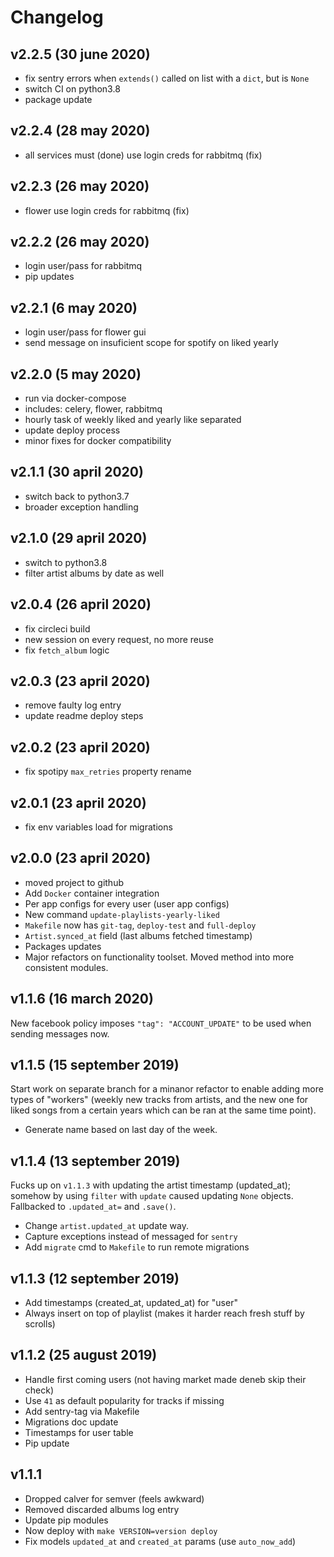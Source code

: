 # Changelog

## v2.2.5 (30 june 2020)

- fix sentry errors when `extends()` called on list with a `dict`, but is `None`
- switch CI on python3.8
- package update

## v2.2.4 (28 may 2020)

- all services must (done) use login creds for rabbitmq (fix)

## v2.2.3 (26 may 2020)

- flower use login creds for rabbitmq (fix)

## v2.2.2 (26 may 2020)

- login user/pass for rabbitmq
- pip updates

## v2.2.1 (6 may 2020)

- login user/pass for flower gui
- send message on insuficient scope for spotify on liked yearly

## v2.2.0 (5 may 2020)

- run via docker-compose
- includes: celery, flower, rabbitmq
- hourly task of weekly liked and yearly like separated
- update deploy process
- minor fixes for docker compatibility

## v2.1.1 (30 april 2020)

- switch back to python3.7
- broader exception handling

## v2.1.0 (29 april 2020)

- switch to python3.8
- filter artist albums by date as well

## v2.0.4 (26 april 2020)

- fix circleci build
- new session on every request, no more reuse
- fix `fetch_album` logic

## v2.0.3 (23 april 2020)

- remove faulty log entry
- update readme deploy steps

## v2.0.2 (23 april 2020)

- fix spotipy `max_retries` property rename

## v2.0.1 (23 april 2020)

- fix env variables load for migrations

## v2.0.0 (23 april 2020)

- moved project to github
- Add `Docker` container integration
- Per app configs for every user (user app configs)
- New command `update-playlists-yearly-liked`
- `Makefile` now has `git-tag`, `deploy-test` and `full-deploy`
- `Artist.synced_at` field (last albums fetched timestamp)
- Packages updates
- Major refactors on functionality toolset. Moved method into more consistent modules.

## v1.1.6 (16 march 2020)

New facebook policy imposes `"tag": "ACCOUNT_UPDATE"` to be used when sending messages now.

## v1.1.5 (15 september 2019)

Start work on separate branch for a minanor refactor to enable adding more types
of "workers" (weekly new tracks from artists, and the new one for liked songs from a certain years which can be ran at the same time point).

- Generate name based on last day of the week.

## v1.1.4 (13 september 2019)

Fucks up on `v1.1.3` with updating the artist timestamp (updated_at); somehow by using `filter` with `update` caused updating `None` objects. Fallbacked to `.updated_at=` and `.save()`.

- Change `artist.updated_at` update way.
- Capture exceptions instead of messaged for `sentry`
- Add `migrate` cmd to `Makefile` to run remote migrations

## v1.1.3 (12 september 2019)

- Add timestamps (created_at, updated_at) for "user"
- Always insert on top of playlist (makes it harder reach fresh stuff by scrolls)

## v1.1.2 (25 august 2019)

- Handle first coming users (not having market made deneb skip their check)
- Use `41` as default popularity for tracks if missing
- Add sentry-tag via Makefile
- Migrations doc update
- Timestamps for user table
- Pip update

## v1.1.1

- Dropped calver for semver (feels awkward)
- Removed discarded albums log entry
- Update pip modules
- Now deploy with `make VERSION=version deploy`
- Fix models `updated_at` and `created_at` params (use `auto_now_add`)
